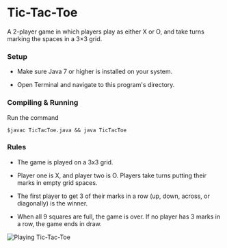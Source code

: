 # Tic-Tac-Toe
A 2-player game in which players play as either X or O, and take turns marking the spaces in a 3×3 grid.

### Setup

- Make sure Java 7 or higher is installed on your system.

- Open Terminal and navigate to this program's directory.

### Compiling & Running

Run the command

```console
$javac TicTacToe.java && java TicTacToe
```

### Rules

- The game is played on a 3x3 grid.

- Player one is X, and player two is O. Players take turns putting their marks in empty grid spaces.

- The first player to get 3 of their marks in a row (up, down, across, or diagonally) is the winner.

- When all 9 squares are full, the game is over. If no player has 3 marks in a row, the game ends in draw.

![Playing Tic-Tac-Toe](https://i.imgur.com/Bmy1Zpc.png)
